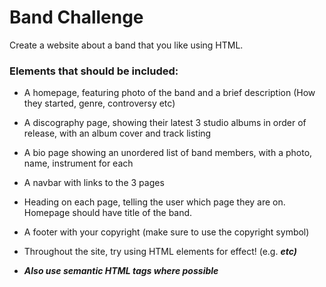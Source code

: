 # Band Challenge

Create a website about a band that you like using HTML.

### Elements that should be included:

- A homepage, featuring photo of the band and a brief description (How they started, genre, controversy etc)

- A discography page, showing their latest 3 studio albums in order of release, with an album cover and track listing

- A bio page showing an unordered list of band members, with a photo, name, instrument for each

- A navbar with links to the 3 pages

- Heading on each page, telling the user which page they are on. Homepage should have title of the band.

- A footer with your copyright (make sure to use the copyright symbol)

- Throughout the site, try using HTML elements for effect! (e.g. <em> <strong> etc)

- Also use semantic HTML tags where possible